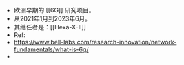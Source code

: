 - 欧洲早期的 [[6G]] 研究项目。
- 从2021年1月到2023年6月。
- 其继任者是：[[Hexa-X-II]]
- Ref:
- https://www.bell-labs.com/research-innovation/network-fundamentals/what-is-6g/
-